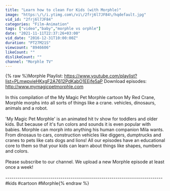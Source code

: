 ```yaml
---
title: "Learn how to clean For Kids (with Morphle)"
image: "https:\/\/i.ytimg.com\/vi\/2frj6l7JF84\/hqdefault.jpg"
vid_id: "2frj6l7JF84"
categories: "Film-Animation"
tags: ["video","baby","morphle vs orphle"]
date: "2021-11-11T22:37:26+03:00"
vid_date: "2016-12-31T10:00:00Z"
duration: "PT27M21S"
viewcount: "8946606"
likeCount: ""
dislikeCount: ""
channel: "Morphle TV"
---
```

{% raw %}Morphle Playlist:  <a rel="nofollow" target="blank" href="https://www.youtube.com/playlist?list=PLmwpvieHKxgF2A7612PdKabO1EEjfe5aP">https://www.youtube.com/playlist?list=PLmwpvieHKxgF2A7612PdKabO1EEjfe5aP</a> Download episodes:<br /><a rel="nofollow" target="blank" href="http://www.mymagicpetmorphle.com">http://www.mymagicpetmorphle.com</a><br /><br />In this compilation of the My Magic Pet Morphle cartoon My Red Crane, Morphle morphs into all sorts of things like a crane. vehicles, dinosaurs, animals and a robot.<br /><br />'My Magic Pet Morphle' is an animated hit tv show for toddlers and older kids. But because of it's fun colors and sounds it is even popular with babies. Morphle can morph into anything his human companion Mila wants. From dinosaus to cars, construction vehicles like diggers, dumptrucks and cranes to pets like cats dogs and lions! All our episodes have an educational core to them so that your kids can learn about things like shapes, numbers and colors.<br /><br />Please subscribe to our channel. We upload a new Morphle episode at least once a week!<br /><br />-----------------------------------------------------------------------------<br />#kids #cartoon #Morphle{% endraw %}
